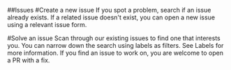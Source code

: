 ##Issues
#Create a new issue
If you spot a problem, search if an issue already exists. If a related issue doesn't exist, you can open a new issue using a relevant issue form.

#Solve an issue
Scan through our existing issues to find one that interests you. You can narrow down the search using labels as filters. See Labels for more information. If you find an issue to work on, you are welcome to open a PR with a fix.
